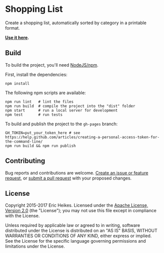 # Shopping List

Create a shopping list, automatically sorted by category in a printable format.

**[Use it here](http://eheikes.github.io/shopping-list/).**

## Build

To build the project, you'll need [NodeJS/npm](https://nodejs.org/).

First, install the dependencies:

```shell
npm install
```

The following npm scripts are available:

```shell
npm run lint   # lint the files
npm run build  # compile the project into the "dist" folder
npm start      # run a local server for development
npm test       # run tests
```

To build and publish the project to the `gh-pages` branch:

```shell
GH_TOKEN=put_your_token_here # see https://help.github.com/articles/creating-a-personal-access-token-for-the-command-line/
npm run build && npm run publish
```

## Contributing

Bug reports and contributions are welcome. [Create an issue or feature request](https://github.com/eheikes/shopping-list/issues), or [submit a pull request](https://help.github.com/articles/creating-a-pull-request/) with your proposed changes.

## License

Copyright 2015-2017 Eric Heikes. Licensed under the [Apache License, Version 2.0](LICENSE.txt) (the "License"); you may not use this file except in compliance with the License.

Unless required by applicable law or agreed to in writing, software distributed under the License is distributed on an "AS IS" BASIS, WITHOUT WARRANTIES OR CONDITIONS OF ANY KIND, either express or implied. See the License for the specific language governing permissions and limitations under the License.
